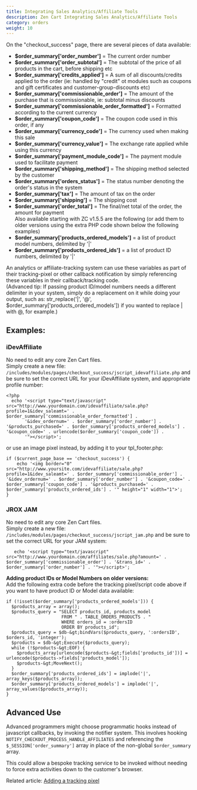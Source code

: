 ```yaml
---
title: Integrating Sales Analytics/Affiliate Tools
description: Zen Cart Integrating Sales Analytics/Affiliate Tools
category: orders
weight: 10
---
```


On the "checkout_success" page, there are several pieces of data available:  

*   **$order_summary['order_number']** = The current order number
*   **$order_summary['order_subtotal']** = The subtotal of the price of all products in the cart, before shipping etc
*   **$order_summary['credits_applied']** = A sum of all discounts/credits applied to the order (ie: handled by "credit" ot modules such as coupons and gift certificates and customer-group-discounts etc)
*   **$order_summary['commissionable_order']** = The amount of the purchase that is commissionable, ie: subtotal minus discounts
*   **$order_summary['commissionable_order_formatted']** = Formatted according to the current currency
*   **$order_summary['coupon_code']** = The coupon code used in this order, if any
*   **$order_summary['currency_code']** = The currency used when making this sale
*   **$order_summary['currency_value']** = The exchange rate applied while using this currency
*   **$order_summary['payment_module_code']** = The payment module used to facilitate payment
*   **$order_summary['shipping_method']** = The shipping method selected by the customer
*   **$order_summary['orders_status']** = The status number denoting the order's status in the system
*   **$order_summary['tax']** = The amount of tax on the order
*   **$order_summary['shipping']** = The shipping cost
*   **$order_summary['order_total']** = The final/net total of the order, the amount for payment  
    Also available starting with ZC v1.5.5 are the following (or add them to older versions using the extra PHP code shown below the following examples)
*   **$order_summary['products_ordered_models']** = a list of product model numbers, delimited by '|'
*   **$order_summary['products_ordered_ids']** = a list of product ID numbers, delimited by '|'

An analytics or affiliate-tracking system can use these variables as part of their tracking-pixel or other callback notification by simply referencing these variables in their callback/tracking code.  
(Advanced tip: If passing product ID/model numbers needs a different delimiter in your system, simply do a replacement on it while doing your output, such as: str_replace('|', '@', $order_summary['products_ordered_models']) if you wanted to replace | with @, for example.)  

## Examples:  

### iDevAffiliate  
No need to edit any core Zen Cart files.  
Simply create a new file: `/includes/modules/pages/checkout_success/jscript_idevaffiliate.php` and be sure to set the correct URL for your iDevAffiliate system, and appropriate profile number:

```
<?php
  echo '<script type="text/javascript" src="http://www.yourdomain.com/idevaffiliate/sale.php?profile=1&idev_saleamt=' . $order_summary['commissionable_order_formatted'] . 
       '&idev_ordernum=' . $order_summary['order_number'] . '&products_purchased=' . $order_summary['products_ordered_models'] . '&coupon_code=' . urlencode($order_summary['coupon_code']) .
       '"></script>';
```

or use an image pixel instead, by adding it to your tpl_footer.php:

```
if ($current_page_base == 'checkout_success') {
    echo '<img border="0" src="http://www.yoursite.com/idevaffiliate/sale.php?profile=1&idev_saleamt=' . $order_summary['commissionable_order'] . '&idev_ordernum=' . $order_summary['order_number'] . '&coupon_code=' . $order_summary['coupon_code'] . '&products_purchased=' . $order_summary['products_ordered_ids'] . '" height="1" width="1">';
} 
```

### JROX JAM  

No need to edit any core Zen Cart files.  
Simply create a new file: `/includes/modules/pages/checkout_success/jscript_jam.php` and be sure to set the correct URL for your JAM system:

```
   echo '<script type="text/javascript"  src="http://www.yourdomain.com/affiliates/sale.php?amount=' . $order_summary['commissionable_order'] . '&trans_id=' . $order_summary['order_number'] . '"></script>';
```

**Adding product IDs or Model Numbers on older versions:**  
Add the following extra code before the tracking pixel/script code above if you want to have product ID or Model data available:

```
if (!isset($order_summary['products_ordered_models'])) {
  $products_array = array();
  $products_query = "SELECT products_id, products_model
                     FROM " . TABLE_ORDERS_PRODUCTS . "
                     WHERE orders_id = :ordersID
                     ORDER BY products_id";
  $products_query = $db-&gt;bindVars($products_query, ':ordersID', $orders_id, 'integer');
  $products = $db-&gt;Execute($products_query);
  while (!$products-&gt;EOF) {
    $products_array[urlencode($products-&gt;fields['products_id'])] = urlencode($products->fields['products_model']);
    $products-&gt;MoveNext();
  }
  $order_summary['products_ordered_ids'] = implode('|', array_keys($products_array));
  $order_summary['products_ordered_models'] = implode('|', array_values($products_array));
}
```


## Advanced Use  
Advanced programmers might choose programmatic hooks instead of javascript callbacks, by invoking the notifier system. This involves hooking 
`NOTIFY_CHECKOUT_PROCESS_HANDLE_AFFILIATES` and referencing the 
`$_SESSION['order_summary']` array in place of the non-global 
`$order_summary` array.  

This could allow a bespoke tracking service to be invoked without needing to force extra activities down to the customer's browser.  

Related article: [Adding a tracking pixel](/user/template/tracking_pixel)
